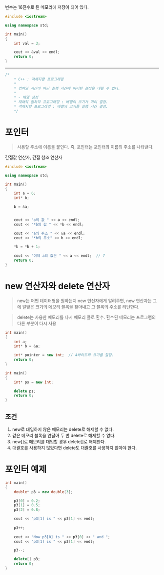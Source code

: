 변수는 16진수로 된 메모리에 저장이 되어 있다.
```c++
#include <iostream>

using namespace std;

int main()
{
    int val = 3;

    cout << &val << endl;
    return 0;
}
```

---

```c++
/*
    * C++ : 객체지향 프로그래밍
    * 
    * 컴파일 시간이 아닌 실행 시간에 어떠한 결정을 내릴 수 있다.
    * 
    * - 배열 생성
    * 재래적 절차적 프로그래밍 : 배열의 크기가 미리 결정.
    * 객체지향 프로그래밍 : 배열의 크기를 실행 시간 결정.
    */
```

# 포인터
> 사용할 주소에 이름을 붙인다. 즉, 포인터는 포인터의 이름의 주소를 나타낸다.

간접값 연산자, 간접 참조 연산자 
```c++
#include <iostream>

using namespace std;

int main()
{
    int a = 6;
    int* b;

    b = &a;


    cout << "a의 값 " << a << endl;
    cout << "*b의 값 " << *b << endl;

    cout << "a의 주소 " << &a << endl;
    cout << "*b의 주소" << b << endl;

    *b = *b + 1;
    
    cout << "이제 a의 값은 " << a << endl;  // 7
    return 0;
}
```

# new 연산자와 delete 연산자
> new는 어떤 데이터형을 원하는지 new 연산자에게 알려주면,
> new 연산자는 그에 알맞은 크기의 메모리 블록을 찾아내고
> 그 블록의 주소를 리턴한다.

> delete는 사용한 메모리를 다시 메모리 폴로 환수.
> 환수된 메모리는 프로그램의 다른 부분이 다시 사용

```c++
int main()
{
    int a;
    int* b = &a;

    int* pointer = new int;  // 4바이트의 크기를 할당.
    return 0;
}
```
```c++
int main()
{
    int* ps = new int;

    delete ps;
    return 0;
}
```

## 조건
1. new로 대입하지 않은 메모리는 delete로 해제할 수 없다.
2. 같은 메모리 블록을 연달아 두 번 delete로 해제할 수 없다.
3. new[]로 메모리를 대입할 경우 delete[]로 해제한다.
4. 대괄호를 사용하지 않았다면 delete도 대괄호를 사용하지 않아야 한다.

# 포인터 예제
```c++
int main()
{
    double* p3 = new double[3];

    p3[0] = 0.2;
    p3[1] = 0.5;
    p3[2] = 0.8;

    cout << "p3[1] is " << p3[1] << endl;
    
    p3++;
    
    cout << "Now p3[0] is " << p3[0] << " and ";
    cout << "p3[1] is " << p3[1] << endl;

    p3--;

    delete[] p3;
    return 0;
}
```